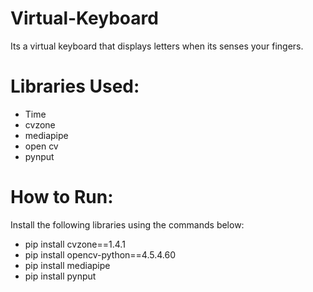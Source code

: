 # Virtual-Keyboard
Its a virtual keyboard that displays letters when its senses your fingers.

# Libraries Used:
- Time
- cvzone
- mediapipe
- open cv
- pynput

# How to Run:
Install the following libraries using the commands below:
- pip install cvzone==1.4.1
- pip install opencv-python==4.5.4.60
- pip install mediapipe
- pip install pynput

